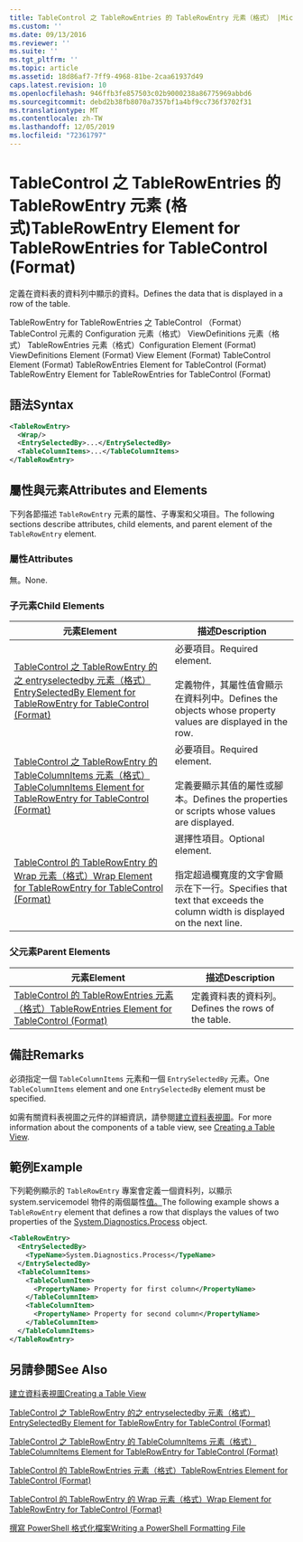 ```yaml
---
title: TableControl 之 TableRowEntries 的 TableRowEntry 元素（格式） |Microsoft Docs
ms.custom: ''
ms.date: 09/13/2016
ms.reviewer: ''
ms.suite: ''
ms.tgt_pltfrm: ''
ms.topic: article
ms.assetid: 18d86af7-7ff9-4968-81be-2caa61937d49
caps.latest.revision: 10
ms.openlocfilehash: 946ffb3fe857503c02b9000238a86775969abbd6
ms.sourcegitcommit: debd2b38fb8070a7357bf1a4bf9cc736f3702f31
ms.translationtype: MT
ms.contentlocale: zh-TW
ms.lasthandoff: 12/05/2019
ms.locfileid: "72361797"
---
```

# <a name="tablerowentry-element-for-tablerowentries-for-tablecontrol-format"></a><span data-ttu-id="4688b-102">TableControl 之 TableRowEntries 的 TableRowEntry 元素 (格式)</span><span class="sxs-lookup"><span data-stu-id="4688b-102">TableRowEntry Element for TableRowEntries for TableControl (Format)</span></span>

<span data-ttu-id="4688b-103">定義在資料表的資料列中顯示的資料。</span><span class="sxs-lookup"><span data-stu-id="4688b-103">Defines the data that is displayed in a row of the table.</span></span>

<span data-ttu-id="4688b-104">TableRowEntry for TableRowEntries 之 TableControl （Format） TableControl 元素的 Configuration 元素（格式） ViewDefinitions 元素（格式） TableRowEntries 元素（格式）</span><span class="sxs-lookup"><span data-stu-id="4688b-104">Configuration Element (Format) ViewDefinitions Element (Format) View Element (Format) TableControl Element (Format) TableRowEntries Element for TableControl (Format) TableRowEntry Element for TableRowEntries for TableControl (Format)</span></span>

## <a name="syntax"></a><span data-ttu-id="4688b-105">語法</span><span class="sxs-lookup"><span data-stu-id="4688b-105">Syntax</span></span>

```xml
<TableRowEntry>
  <Wrap/>
  <EntrySelectedBy>...</EntrySelectedBy>
  <TableColumnItems>...</TableColumnItems>
</TableRowEntry>
```

## <a name="attributes-and-elements"></a><span data-ttu-id="4688b-106">屬性與元素</span><span class="sxs-lookup"><span data-stu-id="4688b-106">Attributes and Elements</span></span>

<span data-ttu-id="4688b-107">下列各節描述 `TableRowEntry` 元素的屬性、子專案和父項目。</span><span class="sxs-lookup"><span data-stu-id="4688b-107">The following sections describe attributes, child elements, and parent element of the `TableRowEntry` element.</span></span>

### <a name="attributes"></a><span data-ttu-id="4688b-108">屬性</span><span class="sxs-lookup"><span data-stu-id="4688b-108">Attributes</span></span>

<span data-ttu-id="4688b-109">無。</span><span class="sxs-lookup"><span data-stu-id="4688b-109">None.</span></span>

### <a name="child-elements"></a><span data-ttu-id="4688b-110">子元素</span><span class="sxs-lookup"><span data-stu-id="4688b-110">Child Elements</span></span>

|<span data-ttu-id="4688b-111">元素</span><span class="sxs-lookup"><span data-stu-id="4688b-111">Element</span></span>|<span data-ttu-id="4688b-112">描述</span><span class="sxs-lookup"><span data-stu-id="4688b-112">Description</span></span>|
|-------------|-----------------|
|[<span data-ttu-id="4688b-113">TableControl 之 TableRowEntry 的之 entryselectedby 元素（格式）</span><span class="sxs-lookup"><span data-stu-id="4688b-113">EntrySelectedBy Element for TableRowEntry for TableControl (Format)</span></span>](./entryselectedby-element-for-tablerowentry-for-tablecontrol-format.md)|<span data-ttu-id="4688b-114">必要項目。</span><span class="sxs-lookup"><span data-stu-id="4688b-114">Required element.</span></span><br /><br /> <span data-ttu-id="4688b-115">定義物件，其屬性值會顯示在資料列中。</span><span class="sxs-lookup"><span data-stu-id="4688b-115">Defines the objects whose property values are displayed in the row.</span></span>|
|[<span data-ttu-id="4688b-116">TableControl 之 TableRowEntry 的 TableColumnItems 元素（格式）</span><span class="sxs-lookup"><span data-stu-id="4688b-116">TableColumnItems Element for TableRowEntry for TableControl (Format)</span></span>](./tablecolumnitems-element-for-tablerowentry-for-tablecontrol-format.md)|<span data-ttu-id="4688b-117">必要項目。</span><span class="sxs-lookup"><span data-stu-id="4688b-117">Required element.</span></span><br /><br /> <span data-ttu-id="4688b-118">定義要顯示其值的屬性或腳本。</span><span class="sxs-lookup"><span data-stu-id="4688b-118">Defines the properties or scripts whose values are displayed.</span></span>|
|[<span data-ttu-id="4688b-119">TableControl 的 TableRowEntry 的 Wrap 元素（格式）</span><span class="sxs-lookup"><span data-stu-id="4688b-119">Wrap Element for TableRowEntry for TableControl (Format)</span></span>](./wrap-element-for-tablerowentry-for-tablecontrol-format.md)|<span data-ttu-id="4688b-120">選擇性項目。</span><span class="sxs-lookup"><span data-stu-id="4688b-120">Optional element.</span></span><br /><br /> <span data-ttu-id="4688b-121">指定超過欄寬度的文字會顯示在下一行。</span><span class="sxs-lookup"><span data-stu-id="4688b-121">Specifies that text that exceeds the column width is displayed on the next line.</span></span>|

### <a name="parent-elements"></a><span data-ttu-id="4688b-122">父元素</span><span class="sxs-lookup"><span data-stu-id="4688b-122">Parent Elements</span></span>

|<span data-ttu-id="4688b-123">元素</span><span class="sxs-lookup"><span data-stu-id="4688b-123">Element</span></span>|<span data-ttu-id="4688b-124">描述</span><span class="sxs-lookup"><span data-stu-id="4688b-124">Description</span></span>|
|-------------|-----------------|
|[<span data-ttu-id="4688b-125">TableControl 的 TableRowEntries 元素（格式）</span><span class="sxs-lookup"><span data-stu-id="4688b-125">TableRowEntries Element for TableControl (Format)</span></span>](./tablerowentries-element-for-tablecontrol-format.md)|<span data-ttu-id="4688b-126">定義資料表的資料列。</span><span class="sxs-lookup"><span data-stu-id="4688b-126">Defines the rows of the table.</span></span>|

## <a name="remarks"></a><span data-ttu-id="4688b-127">備註</span><span class="sxs-lookup"><span data-stu-id="4688b-127">Remarks</span></span>

<span data-ttu-id="4688b-128">必須指定一個 `TableColumnItems` 元素和一個 `EntrySelectedBy` 元素。</span><span class="sxs-lookup"><span data-stu-id="4688b-128">One `TableColumnItems` element and one `EntrySelectedBy` element must be specified.</span></span>

<span data-ttu-id="4688b-129">如需有關資料表視圖之元件的詳細資訊，請參閱[建立資料表視圖](./creating-a-table-view.md)。</span><span class="sxs-lookup"><span data-stu-id="4688b-129">For more information about the components of a table view, see [Creating a Table View](./creating-a-table-view.md).</span></span>

## <a name="example"></a><span data-ttu-id="4688b-130">範例</span><span class="sxs-lookup"><span data-stu-id="4688b-130">Example</span></span>

<span data-ttu-id="4688b-131">下列範例顯示的 `TableRowEntry` 專案會定義一個資料列，以顯示 system.servicemodel 物件的兩個屬性[值。](/dotnet/api/System.Diagnostics.Process)</span><span class="sxs-lookup"><span data-stu-id="4688b-131">The following example shows a `TableRowEntry` element that defines a row that displays the values of two properties of the [System.Diagnostics.Process](/dotnet/api/System.Diagnostics.Process) object.</span></span>

```xml
<TableRowEntry>
  <EntrySelectedBy>
    <TypeName>System.Diagnostics.Process</TypeName>
  </EntrySelectedBy>
  <TableColumnItems>
    <TableColumnItem>
      <PropertyName> Property for first column</PropertyName>
    </TableColumnItem>
    <TableColumnItem>
      <PropertyName> Property for second column</PropertyName>
    </TableColumnItem>
  </TableColumnItems>
</TableRowEntry>
```

## <a name="see-also"></a><span data-ttu-id="4688b-132">另請參閱</span><span class="sxs-lookup"><span data-stu-id="4688b-132">See Also</span></span>

[<span data-ttu-id="4688b-133">建立資料表視圖</span><span class="sxs-lookup"><span data-stu-id="4688b-133">Creating a Table View</span></span>](./creating-a-table-view.md)

[<span data-ttu-id="4688b-134">TableControl 之 TableRowEntry 的之 entryselectedby 元素（格式）</span><span class="sxs-lookup"><span data-stu-id="4688b-134">EntrySelectedBy Element for TableRowEntry for TableControl (Format)</span></span>](./entryselectedby-element-for-tablerowentry-for-tablecontrol-format.md)

[<span data-ttu-id="4688b-135">TableControl 之 TableRowEntry 的 TableColumnItems 元素（格式）</span><span class="sxs-lookup"><span data-stu-id="4688b-135">TableColumnItems Element for TableRowEntry for TableControl (Format)</span></span>](./tablecolumnitems-element-for-tablerowentry-for-tablecontrol-format.md)

[<span data-ttu-id="4688b-136">TableControl 的 TableRowEntries 元素（格式）</span><span class="sxs-lookup"><span data-stu-id="4688b-136">TableRowEntries Element for TableControl (Format)</span></span>](./tablerowentries-element-for-tablecontrol-format.md)

[<span data-ttu-id="4688b-137">TableControl 的 TableRowEntry 的 Wrap 元素（格式）</span><span class="sxs-lookup"><span data-stu-id="4688b-137">Wrap Element for TableRowEntry for TableControl (Format)</span></span>](./wrap-element-for-tablerowentry-for-tablecontrol-format.md)

[<span data-ttu-id="4688b-138">撰寫 PowerShell 格式化檔案</span><span class="sxs-lookup"><span data-stu-id="4688b-138">Writing a PowerShell Formatting File</span></span>](./writing-a-powershell-formatting-file.md)
